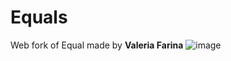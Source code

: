 # Equals
Web fork of Equal made by **Valeria Farina**
![image](https://user-images.githubusercontent.com/84771149/164889894-39b20992-2027-4c3a-8b29-a776b114fba5.png)
